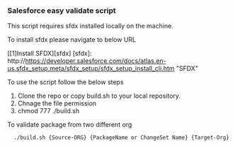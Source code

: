### Salesforce easy validate script

This script requires sfdx installed locally on the machine.

To install sfdx please navigate to below URL 

[[1]Install SFDX][sfdx]
[sfdx]: http://https://developer.salesforce.com/docs/atlas.en-us.sfdx_setup.meta/sfdx_setup/sfdx_setup_install_cli.htm "SFDX"


To use the script follow the below steps 

1. Clone the repo or copy build.sh to your local repository.
2. Chnage the file permission 
3. chmod 777 ./build.sh

To validate package from two different org 

`  ./build.sh {Source-ORG} {PackageName or ChangeSet Name} {Target-Org}`

